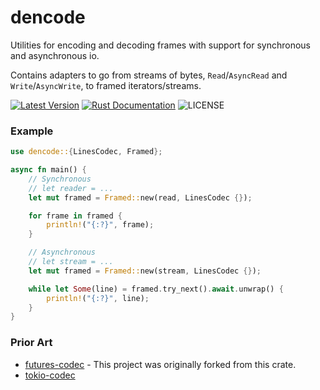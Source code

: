 # dencode

Utilities for encoding and decoding frames with support for synchronous and asynchronous io.

Contains adapters to go from streams of bytes, `Read`/`AsyncRead` and `Write`/`AsyncWrite`, to framed iterators/streams.

[![Latest Version](https://img.shields.io/crates/v/dencode.svg)](https://crates.io/crates/dencode)
[![Rust Documentation](https://img.shields.io/badge/api-rustdoc-blue.svg)](https://docs.rs/dencode)
![LICENSE](https://img.shields.io/badge/license-MIT-blue.svg)

### Example
```rust
use dencode::{LinesCodec, Framed};

async fn main() {
    // Synchronous
    // let reader = ...
    let mut framed = Framed::new(read, LinesCodec {});

    for frame in framed {
        println!("{:?}", frame);
    }

    // Asynchronous
    // let stream = ...
    let mut framed = Framed::new(stream, LinesCodec {});

    while let Some(line) = framed.try_next().await.unwrap() {
        println!("{:?}", line);
    }
}
```

### Prior Art

- [futures-codec](https://github.com/matthunz/futures-codec) - This project was originally forked from this crate.
- [tokio-codec](https://github.com/tokio-rs/tokio/tree/master/tokio-util)
